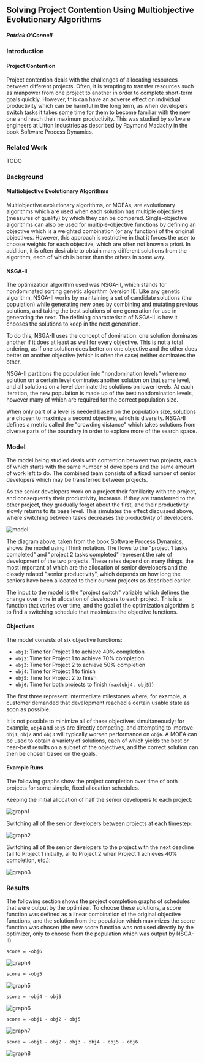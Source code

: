 ## Solving Project Contention Using Multiobjective Evolutionary Algorithms

##### Patrick O'Connell

### Introduction

#### Project Contention

Project contention deals with the challenges of allocating resources between
different projects. Often, it is tempting to transfer resources such as
manpower from one project to another in order to complete short-term goals
quickly. However, this can have an adverse effect on individual productivity
which can be harmful in the long term, as when developers switch tasks it
takes some time for them to become familiar with the new one and reach their
maximum productivity. This was studied by software engineers at Litton
Industries as described by Raymond Madachy in the book Software Process
Dynamics.

### Related Work

TODO

### Background

#### Multiobjective Evolutionary Algorithms

Multiobjective evolutionary algorithms, or MOEAs, are evolutionary algorithms
which are used when each solution has multiple objectives (measures of quality)
by which they can be compared. Single-objective algorithms can also be used for
multiple-objective functions by defining an objective which is a weighted
combination (or any function) of the original objectives. However, this
approach is restrictive in that it forces the user to choose weights for each
objective, which are often not known a priori. In addition, it is often
desirable to obtain many different solutions from the algorithm, each of which
is better than the others in some way.

#### NSGA-II

The optimization algorithm used was NSGA-II, which stands for nondominated
sorting genetic algorithm (version II). Like any genetic algorithm, NSGA-II
works by maintaining a set of candidate solutions (the population) while
generating new ones by combining and mutating previous solutions, and taking
the best solutions of one generation for use in generating the next. The
defining characteristic of NSGA-II is how it chooses the solutions to keep in
the next generation.

To do this, NSGA-II uses the concept of domination: one solution dominates
another if it does at least as well for every objective. This is not a total
ordering, as if one solution does better on one objective and the other does
better on another objective (which is often the case) neither dominates the
other.

NSGA-II partitions the population into "nondomination levels" where no solution
on a certain level dominates another solution on that same level, and all
solutions on a level dominate the solutions on lower levels. At each iteration,
the new population is made up of the best nondomination levels, however many of
which are required for the correct population size.

When only part of a level is needed based on the population size, solutions are
chosen to maximize a second objective, which is diversity. NSGA-II defines a
metric called the "crowding distance" which takes solutions from diverse parts
of the boundary in order to explore more of the search space.

### Model

The model being studied deals with contention between two projects, each of
which starts with the same number of developers and the same amount of work
left to do. The combined team consists of a fixed number of senior developers
which may be transferred between projects.

As the senior developers work on a project their familiarity with the project,
and consequently their productivity, increase. If they are transferred to the
other project, they gradually forget about the first, and their productivity
slowly returns to its base level. This simulates the effect discussed above,
where switching between tasks decreases the productivity of developers.

![model](images/model.png)

The diagram above, taken from the book Software Process Dynamics, shows the
model using iThink notation. The flows to the "project 1 tasks completed" and
"project 2 tasks completed" represent the rate of development of the two
projects. These rates depend on many things, the most important of which are
the allocation of senior developers and the closely related "senior
productivity", which depends on how long the seniors have been allocated to
their current projects as described earlier.

The input to the model is the "project switch" variable which defines the
change over time in allocation of developers to each project. This is a
function that varies over time, and the goal of the optimization algorithm is
to find a switching schedule that maximizes the objective functions.

#### Objectives

The model consists of six objective functions:
  - `obj1`: Time for Project 1 to achieve 40% completion
  - `obj2`: Time for Project 1 to achieve 70% completion
  - `obj3`: Time for Project 2 to achieve 50% completion
  - `obj4`: Time for Project 1 to finish
  - `obj5`: Time for Project 2 to finish
  - `obj6`: Time for both projects to finish (`max(obj4, obj5)`)

The first three represent intermediate milestones where, for example, a
customer demanded that development reached a certain usable state as soon as
possible.

It is not possible to minimize all of these objectives simultaneously; for
example, `obj4` and `obj5` are directly competing, and attempting to improve
`obj1`, `obj2` and `obj3` will typically worsen performance on `obj6`. A MOEA
can be used to obtain a variety of solutions, each of which yields the best
or near-best results on a subset of the objectives, and the correct solution
can then be chosen based on the goals.

#### Example Runs

The following graphs show the project completion over time of both projects for
some simple, fixed allocation schedules.

Keeping the initial allocation of half the senior developers to each project:

![graph1](images/graph1.png)

Switching all of the senior developers between projects at each timestep:

![graph2](images/graph2.png)

Switching all of the senior developers to the project with the next deadline
(all to Project 1 initially, all to Project 2 when Project 1 achieves 40%
completion, etc.):

![graph3](images/graph3.png)

### Results

The following section shows the project completion graphs of schedules that
were output by the optimizer. To choose these solutions, a score function was
defined as a linear combination of the original objective functions, and the
solution from the population which maximizes the score function was chosen (the
new score function was not used directly by the optimizer, only to choose from
the population which was output by NSGA-II).

`score = -obj6`

![graph4](images/graph4.png)

`score = -obj5`

![graph5](images/graph5.png)

`score = -obj4 - obj5`

![graph6](images/graph6.png)

`score = -obj1 - obj2 - obj5`

![graph7](images/graph7.png)

`score = -obj1 - obj2 - obj3 - obj4 - obj5 - obj6`

![graph8](images/graph8.png)

